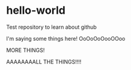 # hello-world
Test repository to learn about github

I'm saying some things here! OoOoOoOooOOoo

MORE THINGS!

AAAAAAAALL THE THINGS!!!!
